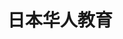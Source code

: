 ---
templateKey: index-page
title: 日本华人教育
image: /img/temple.jpg
heading: 开始您的日本留学生活
subheading: "您的新旅程，让我们为您服务。あなたの新しい旅、私たちがあなたに仕えましょう。"
about:
  heading: 我们是谁？
  description: "我们是在日本的华人团队，为在日的华人同胞提供各方面的服务"
  image:
    image: /img/leon-tho1_oukbg0-unsplash.jpg
    alt: 服务
  button:
    url: /about
    label: 更多
---